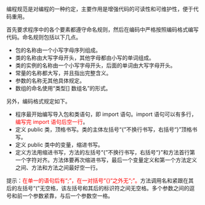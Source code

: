 编程规范是对编程的一种约定，主要作用是增强代码的可读性和可维护性，便于代码重用。

首先要求程序中的各个要素都遵守命名规则，然后在编码中严格按照编码格式编写代码。命名规则包括以下几点。

- 包的名称由一个小写字母序列组成。
- 类的名称由大写字母开头，其他字母都由小写的单词组成。
- 类的实例的名称由一个小写字母开头，后面的单词由大写字母开头。
- 常量的名称都大写，并且指出完整含义。
- 参数的名称无其他具体规定。
- 数组的命名使用“类型[] 数组名”的形式。


另外，编码格式规定如下。

- 程序最开始编写导入包和类语句，即 import 语句。import 语句可以有多行，<font style = "color:red">编写完 import 语句后空一行</font>。
- 定义 public 类，顶格书写。类的主体左括号“{”不换行书写，右括号“}”顶格书写。
- 定义 public 类中的变量，缩进书写。
- 定义方法用缩进书写，方法的左括号“{”不换行书写，右括号“}”和方法首行第一个字符对齐。方法体要再次缩进书写，最后一个变量定义和第一个方法定义之间、方法和方法之间最好空一行。



提示：<font style = "color:red">在单一的语句后有“;”，在一对括号“{}“之外无“;”。</font>方法调用名和紧跟在其后的左括号“(”无空格，该左括号和其后的标识符之间无空格。多个参数之间的逗号和前一个参数紧靠，与后一个参数空一格。